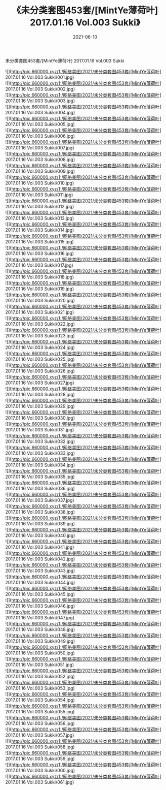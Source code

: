 ﻿---
layout: post
title:  《未分类套图453套/[MintYe薄荷叶] 2017.01.16 Vol.003 Sukki》
date:   2021-06-10
img: http://pic.660000.xyz/1:/网络美图/2021/未分类套图453套/[MintYe薄荷叶] 2017.01.16 Vol.003 Sukki/000.jpg
categories: [美女, 清纯, 唯美]
---

未分类套图453套/[MintYe薄荷叶] 2017.01.16 Vol.003 Sukki

 ![](http://pic.660000.xyz/1:/网络美图/2021/未分类套图453套/[MintYe薄荷叶] 2017.01.16 Vol.003 Sukki/001.jpg) <br>![](http://pic.660000.xyz/1:/网络美图/2021/未分类套图453套/[MintYe薄荷叶] 2017.01.16 Vol.003 Sukki/002.jpg) <br>![](http://pic.660000.xyz/1:/网络美图/2021/未分类套图453套/[MintYe薄荷叶] 2017.01.16 Vol.003 Sukki/003.jpg) <br>![](http://pic.660000.xyz/1:/网络美图/2021/未分类套图453套/[MintYe薄荷叶] 2017.01.16 Vol.003 Sukki/004.jpg) <br>![](http://pic.660000.xyz/1:/网络美图/2021/未分类套图453套/[MintYe薄荷叶] 2017.01.16 Vol.003 Sukki/005.jpg) <br>![](http://pic.660000.xyz/1:/网络美图/2021/未分类套图453套/[MintYe薄荷叶] 2017.01.16 Vol.003 Sukki/006.jpg) <br>![](http://pic.660000.xyz/1:/网络美图/2021/未分类套图453套/[MintYe薄荷叶] 2017.01.16 Vol.003 Sukki/007.jpg) <br>![](http://pic.660000.xyz/1:/网络美图/2021/未分类套图453套/[MintYe薄荷叶] 2017.01.16 Vol.003 Sukki/008.jpg) <br>![](http://pic.660000.xyz/1:/网络美图/2021/未分类套图453套/[MintYe薄荷叶] 2017.01.16 Vol.003 Sukki/009.jpg) <br>![](http://pic.660000.xyz/1:/网络美图/2021/未分类套图453套/[MintYe薄荷叶] 2017.01.16 Vol.003 Sukki/010.jpg) <br>![](http://pic.660000.xyz/1:/网络美图/2021/未分类套图453套/[MintYe薄荷叶] 2017.01.16 Vol.003 Sukki/011.jpg) <br>![](http://pic.660000.xyz/1:/网络美图/2021/未分类套图453套/[MintYe薄荷叶] 2017.01.16 Vol.003 Sukki/012.jpg) <br>![](http://pic.660000.xyz/1:/网络美图/2021/未分类套图453套/[MintYe薄荷叶] 2017.01.16 Vol.003 Sukki/013.jpg) <br>![](http://pic.660000.xyz/1:/网络美图/2021/未分类套图453套/[MintYe薄荷叶] 2017.01.16 Vol.003 Sukki/014.jpg) <br>![](http://pic.660000.xyz/1:/网络美图/2021/未分类套图453套/[MintYe薄荷叶] 2017.01.16 Vol.003 Sukki/015.jpg) <br>![](http://pic.660000.xyz/1:/网络美图/2021/未分类套图453套/[MintYe薄荷叶] 2017.01.16 Vol.003 Sukki/016.jpg) <br>![](http://pic.660000.xyz/1:/网络美图/2021/未分类套图453套/[MintYe薄荷叶] 2017.01.16 Vol.003 Sukki/017.jpg) <br>![](http://pic.660000.xyz/1:/网络美图/2021/未分类套图453套/[MintYe薄荷叶] 2017.01.16 Vol.003 Sukki/018.jpg) <br>![](http://pic.660000.xyz/1:/网络美图/2021/未分类套图453套/[MintYe薄荷叶] 2017.01.16 Vol.003 Sukki/019.jpg) <br>![](http://pic.660000.xyz/1:/网络美图/2021/未分类套图453套/[MintYe薄荷叶] 2017.01.16 Vol.003 Sukki/020.jpg) <br>![](http://pic.660000.xyz/1:/网络美图/2021/未分类套图453套/[MintYe薄荷叶] 2017.01.16 Vol.003 Sukki/021.jpg) <br>![](http://pic.660000.xyz/1:/网络美图/2021/未分类套图453套/[MintYe薄荷叶] 2017.01.16 Vol.003 Sukki/022.jpg) <br>![](http://pic.660000.xyz/1:/网络美图/2021/未分类套图453套/[MintYe薄荷叶] 2017.01.16 Vol.003 Sukki/023.jpg) <br>![](http://pic.660000.xyz/1:/网络美图/2021/未分类套图453套/[MintYe薄荷叶] 2017.01.16 Vol.003 Sukki/024.jpg) <br>![](http://pic.660000.xyz/1:/网络美图/2021/未分类套图453套/[MintYe薄荷叶] 2017.01.16 Vol.003 Sukki/025.jpg) <br>![](http://pic.660000.xyz/1:/网络美图/2021/未分类套图453套/[MintYe薄荷叶] 2017.01.16 Vol.003 Sukki/026.jpg) <br>![](http://pic.660000.xyz/1:/网络美图/2021/未分类套图453套/[MintYe薄荷叶] 2017.01.16 Vol.003 Sukki/027.jpg) <br>![](http://pic.660000.xyz/1:/网络美图/2021/未分类套图453套/[MintYe薄荷叶] 2017.01.16 Vol.003 Sukki/028.jpg) <br>![](http://pic.660000.xyz/1:/网络美图/2021/未分类套图453套/[MintYe薄荷叶] 2017.01.16 Vol.003 Sukki/029.jpg) <br>![](http://pic.660000.xyz/1:/网络美图/2021/未分类套图453套/[MintYe薄荷叶] 2017.01.16 Vol.003 Sukki/030.jpg) <br>![](http://pic.660000.xyz/1:/网络美图/2021/未分类套图453套/[MintYe薄荷叶] 2017.01.16 Vol.003 Sukki/031.jpg) <br>![](http://pic.660000.xyz/1:/网络美图/2021/未分类套图453套/[MintYe薄荷叶] 2017.01.16 Vol.003 Sukki/032.jpg) <br>![](http://pic.660000.xyz/1:/网络美图/2021/未分类套图453套/[MintYe薄荷叶] 2017.01.16 Vol.003 Sukki/033.jpg) <br>![](http://pic.660000.xyz/1:/网络美图/2021/未分类套图453套/[MintYe薄荷叶] 2017.01.16 Vol.003 Sukki/034.jpg) <br>![](http://pic.660000.xyz/1:/网络美图/2021/未分类套图453套/[MintYe薄荷叶] 2017.01.16 Vol.003 Sukki/035.jpg) <br>![](http://pic.660000.xyz/1:/网络美图/2021/未分类套图453套/[MintYe薄荷叶] 2017.01.16 Vol.003 Sukki/036.jpg) <br>![](http://pic.660000.xyz/1:/网络美图/2021/未分类套图453套/[MintYe薄荷叶] 2017.01.16 Vol.003 Sukki/037.jpg) <br>![](http://pic.660000.xyz/1:/网络美图/2021/未分类套图453套/[MintYe薄荷叶] 2017.01.16 Vol.003 Sukki/038.jpg) <br>![](http://pic.660000.xyz/1:/网络美图/2021/未分类套图453套/[MintYe薄荷叶] 2017.01.16 Vol.003 Sukki/039.jpg) <br>![](http://pic.660000.xyz/1:/网络美图/2021/未分类套图453套/[MintYe薄荷叶] 2017.01.16 Vol.003 Sukki/040.jpg) <br>![](http://pic.660000.xyz/1:/网络美图/2021/未分类套图453套/[MintYe薄荷叶] 2017.01.16 Vol.003 Sukki/041.jpg) <br>![](http://pic.660000.xyz/1:/网络美图/2021/未分类套图453套/[MintYe薄荷叶] 2017.01.16 Vol.003 Sukki/042.jpg) <br>![](http://pic.660000.xyz/1:/网络美图/2021/未分类套图453套/[MintYe薄荷叶] 2017.01.16 Vol.003 Sukki/043.jpg) <br>![](http://pic.660000.xyz/1:/网络美图/2021/未分类套图453套/[MintYe薄荷叶] 2017.01.16 Vol.003 Sukki/044.jpg) <br>![](http://pic.660000.xyz/1:/网络美图/2021/未分类套图453套/[MintYe薄荷叶] 2017.01.16 Vol.003 Sukki/045.jpg) <br>![](http://pic.660000.xyz/1:/网络美图/2021/未分类套图453套/[MintYe薄荷叶] 2017.01.16 Vol.003 Sukki/046.jpg) <br>![](http://pic.660000.xyz/1:/网络美图/2021/未分类套图453套/[MintYe薄荷叶] 2017.01.16 Vol.003 Sukki/047.jpg) <br>![](http://pic.660000.xyz/1:/网络美图/2021/未分类套图453套/[MintYe薄荷叶] 2017.01.16 Vol.003 Sukki/048.jpg) <br>![](http://pic.660000.xyz/1:/网络美图/2021/未分类套图453套/[MintYe薄荷叶] 2017.01.16 Vol.003 Sukki/049.jpg) <br>![](http://pic.660000.xyz/1:/网络美图/2021/未分类套图453套/[MintYe薄荷叶] 2017.01.16 Vol.003 Sukki/050.jpg) <br>![](http://pic.660000.xyz/1:/网络美图/2021/未分类套图453套/[MintYe薄荷叶] 2017.01.16 Vol.003 Sukki/051.jpg) <br>![](http://pic.660000.xyz/1:/网络美图/2021/未分类套图453套/[MintYe薄荷叶] 2017.01.16 Vol.003 Sukki/052.jpg) <br>![](http://pic.660000.xyz/1:/网络美图/2021/未分类套图453套/[MintYe薄荷叶] 2017.01.16 Vol.003 Sukki/053.jpg) <br>![](http://pic.660000.xyz/1:/网络美图/2021/未分类套图453套/[MintYe薄荷叶] 2017.01.16 Vol.003 Sukki/054.jpg) <br>![](http://pic.660000.xyz/1:/网络美图/2021/未分类套图453套/[MintYe薄荷叶] 2017.01.16 Vol.003 Sukki/055.jpg) <br>![](http://pic.660000.xyz/1:/网络美图/2021/未分类套图453套/[MintYe薄荷叶] 2017.01.16 Vol.003 Sukki/056.jpg) <br>![](http://pic.660000.xyz/1:/网络美图/2021/未分类套图453套/[MintYe薄荷叶] 2017.01.16 Vol.003 Sukki/057.jpg) <br>![](http://pic.660000.xyz/1:/网络美图/2021/未分类套图453套/[MintYe薄荷叶] 2017.01.16 Vol.003 Sukki/058.jpg) <br>![](http://pic.660000.xyz/1:/网络美图/2021/未分类套图453套/[MintYe薄荷叶] 2017.01.16 Vol.003 Sukki/059.jpg) <br>![](http://pic.660000.xyz/1:/网络美图/2021/未分类套图453套/[MintYe薄荷叶] 2017.01.16 Vol.003 Sukki/060.jpg) <br>![](http://pic.660000.xyz/1:/网络美图/2021/未分类套图453套/[MintYe薄荷叶] 2017.01.16 Vol.003 Sukki/061.jpg) <br>